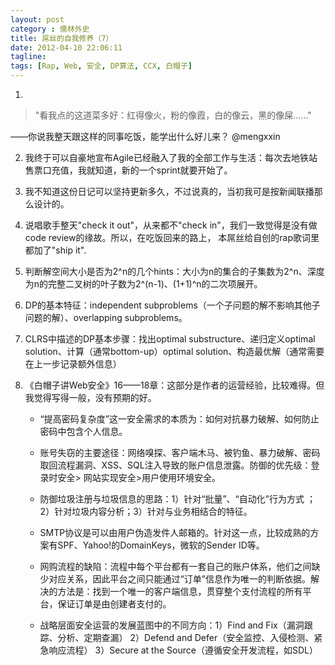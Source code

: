 ```yaml
---
layout: post
category : 儒林外史
title: 屌丝的自我修养（7）
date: 2012-04-10 22:06:11
tagline:
tags: [Rap, Web, 安全, DP算法, CCX, 白帽子]
---
```


1.  

> "看我点的这道菜多好：红得像火，粉的像霞，白的像云，黑的像屎……"

——你说我整天跟这样的同事吃饭，能学出什么好儿来？ @mengxxin

2. 我终于可以自豪地宣布Agile已经融入了我的全部工作与生活：每次去地铁站售票口充值，我就知道，新的一个sprint就要开始了。

3. 我不知道这份日记可以坚持更新多久，不过说真的，当初我可是按新闻联播那么设计的。

4. 说唱歌手整天"check it out"，从来都不"check in"，我们一致觉得是没有做code review的缘故。所以，在吃饭回来的路上， 本屌丝给自创的rap歌词里都加了"ship it".

5. 判断解空间大小是否为2^n的几个hints：大小为n的集合的子集数为2^n、深度为n的完整二叉树的叶子数为2^(n-1)、(1+1)^n的二次项展开。

6. DP的基本特征：independent subproblems（一个子问题的解不影响其他子问题的解）、overlapping subproblems。

7. CLRS中描述的DP基本步骤：找出optimal substructure、递归定义optimal solution、计算（通常bottom-up）optimal solution、构造最优解（通常需要在上一步记录额外信息）

8. 《白帽子讲Web安全》16——18章：这部分是作者的运营经验，比较难得。但我觉得写得一般，没有预期的好。

    * “提高密码复杂度”这一安全需求的本质为：如何对抗暴力破解、如何防止密码中包含个人信息。

    * 账号失窃的主要途径：网络嗅探、客户端木马、被钓鱼、暴力破解、密码取回流程漏洞、XSS、SQL注入导致的账户信息泄露。防御的优先级：登录时安全&gt; 网站实现安全&gt;用户使用环境安全。

    * 防御垃圾注册与垃圾信息的思路：1）针对“批量”、“自动化”行为方式 ； 2）针对垃圾内容分析；3）针对与业务相结合的特征。

    * SMTP协议是可以由用户伪造发件人邮箱的。针对这一点，比较成熟的方案有SPF、Yahoo!的DomainKeys，微软的Sender ID等。

    * 网购流程的缺陷：流程中每个平台都有一套自己的账户体系，他们之间缺少对应关系，因此平台之间只能通过“订单”信息作为唯一的判断依据。解决的方法是：找到一个唯一的客户端信息，贯穿整个支付流程的所有平台，保证订单是由创建者支付的。

    * 战略层面安全运营的发展蓝图中的不同方向：1）Find and Fix（漏洞跟踪、分析、定期查漏） 2）Defend and Defer（安全监控、入侵检测、紧急响应流程） 3）Secure at the Source（遵循安全开发流程，如SDL）
